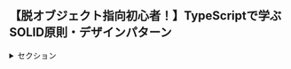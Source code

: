 ## 【脱オブジェクト指向初心者！】TypeScriptで学ぶSOLID原則・デザインパターン


<details>
<summary> セクション </summary>

| NO | 内容 |
| ---- | ---- |
| 1. |  |

</details>
